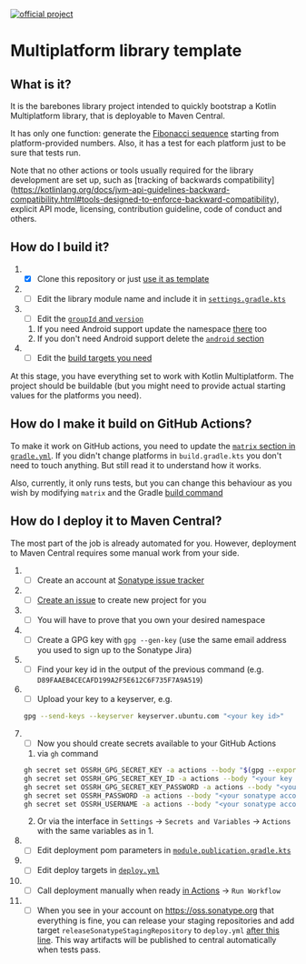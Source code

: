 [![official project](http://jb.gg/badges/official.svg)](https://confluence.jetbrains.com/display/ALL/JetBrains+on+GitHub)

# Multiplatform library template

## What is it?

It is the barebones library project intended to quickly bootstrap a Kotlin Multiplatform library, that is deployable to Maven Central.

It has only one function: generate the [Fibonacci sequence](https://en.wikipedia.org/wiki/Fibonacci_sequence) starting from platform-provided numbers. Also, it has a test for each platform just to be sure that tests run.

Note that no other actions or tools usually required for the library development are set up, such as [tracking of backwards compatibility]
(https://kotlinlang.org/docs/jvm-api-guidelines-backward-compatibility.html#tools-designed-to-enforce-backward-compatibility), explicit API mode,
licensing, contribution guideline, code of conduct and others.

## How do I build it?

1. - [x] Clone this repository or just [use it as template](https://github.com/Kotlin/multiplatform-library-template/generate)
1. - [ ] Edit the library module name and include it in [`settings.gradle.kts`](settings.gradle.kts#L18)
1. - [ ] Edit the [`groupId` and `version`](convention-plugins/src/main/kotlin/module.publication.gradle.kts#L10-L11)
    1. If you need Android support update the namespace [there](library/build.gradle.kts#L38) too
    1. If you don't need Android support delete the [`android` section](library/build.gradle.kts#L37-L43)
1. - [ ] Edit the [build targets you need](library/build.gradle.kts#L9-L21)

At this stage, you have everything set to work with Kotlin Multiplatform. The project should be buildable (but you might need to provide actual starting values for the platforms you need).

## How do I make it build on GitHub Actions?

To make it work on GitHub actions, you need to update the [`matrix` section in `gradle.yml`](.github/workflows/gradle.yml#L25-L34). If you didn't change platforms in `build.gradle.kts` you don't need to touch anything. But still read it to understand how it works.

Also, currently, it only runs tests, but you can change this behaviour as you wish by modifying `matrix` and the Gradle [build command](.github/workflows/gradle.yml#L52)

## How do I deploy it to Maven Central?

The most part of the job is already automated for you. However, deployment to Maven Central requires some manual work from your side. 

1. - [ ] Create an account at [Sonatype issue tracker](https://issues.sonatype.org/secure/Signup!default.jspa)
1. - [ ] [Create an issue](https://issues.sonatype.org/secure/CreateIssue.jspa?issuetype=21&pid=10134) to create new project for you
1. - [ ] You will have to prove that you own your desired namespace
1. - [ ] Create a GPG key with `gpg --gen-key` (use the same email address you used to sign up to the Sonatype Jira)
1. - [ ] Find your key id in the output of the previous command (e.g. `D89FAAEB4CECAFD199A2F5E612C6F735F7A9A519`)
1. - [ ] Upload your key to a keyserver, e.g.
    ```bash
    gpg --send-keys --keyserver keyserver.ubuntu.com "<your key id>"
    ```
1. - [ ] Now you should create secrets available to your GitHub Actions
    1. via `gh` command
    ```bash
    gh secret set OSSRH_GPG_SECRET_KEY -a actions --body "$(gpg --export-secret-key --armor "<your key id>")"
    gh secret set OSSRH_GPG_SECRET_KEY_ID -a actions --body "<your key id>"
    gh secret set OSSRH_GPG_SECRET_KEY_PASSWORD -a actions --body "<your key password>"
    gh secret set OSSRH_PASSWORD -a actions --body "<your sonatype account password>"
    gh secret set OSSRH_USERNAME -a actions --body "<your sonatype account username>"
    ```
    2. Or via the interface in `Settings` → `Secrets and Variables` → `Actions` with the same variables as in 1.
1. - [ ] Edit deployment pom parameters in [`module.publication.gradle.kts`](convention-plugins/src/main/kotlin/module.publication.gradle.kts#L25-L44)
1. - [ ] Edit deploy targets in [`deploy.yml`](.github/workflows/deploy.yml#L23-L36)
1. - [ ] Call deployment manually when ready [in Actions](../../actions/workflows/deploy.yml) → `Run Workflow`
1. - [ ] When you see in your account on https://oss.sonatype.org that everything is fine, you can release your staging repositories and add target `releaseSonatypeStagingRepository` to `deploy.yml` [after this line](.github/workflows/deploy.yml#L60). This way artifacts will be published to central automatically when tests pass.

